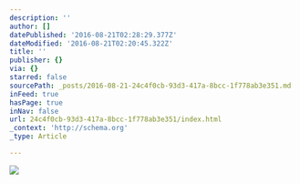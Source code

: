 ```yaml
---
description: ''
author: []
datePublished: '2016-08-21T02:28:29.377Z'
dateModified: '2016-08-21T02:20:45.322Z'
title: ''
publisher: {}
via: {}
starred: false
sourcePath: _posts/2016-08-21-24c4f0cb-93d3-417a-8bcc-1f778ab3e351.md
inFeed: true
hasPage: true
inNav: false
url: 24c4f0cb-93d3-417a-8bcc-1f778ab3e351/index.html
_context: 'http://schema.org'
_type: Article

---
```

![](https://the-grid-user-content.s3-us-west-2.amazonaws.com/249b5489-185a-40f6-8d6c-6f45e52c1cf7.jpg)